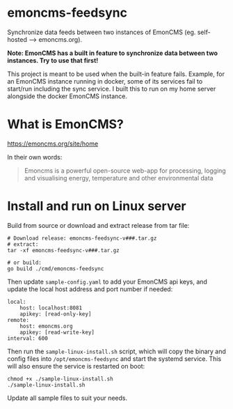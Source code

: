 # emoncms-feedsync
Synchronize data feeds between two instances of EmonCMS (eg. self-hosted --> emoncms.org).

**Note: EmonCMS has a built in feature to synchronize data between two instances. Try to use that first!**

This project is meant to be used when the built-in feature fails. Example, for an EmonCMS instance running in docker,
some of its services fail to start/run including the sync service.  I built this to run on my home server alongside 
the docker EmonCMS instance.

# What is EmonCMS?
https://emoncms.org/site/home

In their own words:
> Emoncms is a powerful open-source web-app for processing, logging and visualising energy, temperature and other environmental data

# Install and run on Linux server

Build from source or download and extract release from tar file:
```
# Download release: emoncms-feedsync-v###.tar.gz
# extract:
tar -xf emoncms-feedsync-v###.tar.gz

# or build:
go build ./cmd/emoncms-feedsync
```
Then update `sample-config.yaml` to add your EmonCMS api keys, and update the local host address and port number if needed:
```
local:
    host: localhost:8081
    apikey: [read-only-key]
remote:
    host: emoncms.org
    apikey: [read-write-key]
interval: 600
```
Then run the `sample-linux-install.sh` script, which will copy the binary and config files into `/opt/emoncms-feedsync` and start the systemd service. This will also ensure the service is restarted on boot:
```
chmod +x ./sample-linux-install.sh
./sample-linux-install.sh
```
Update all sample files to suit your needs.
